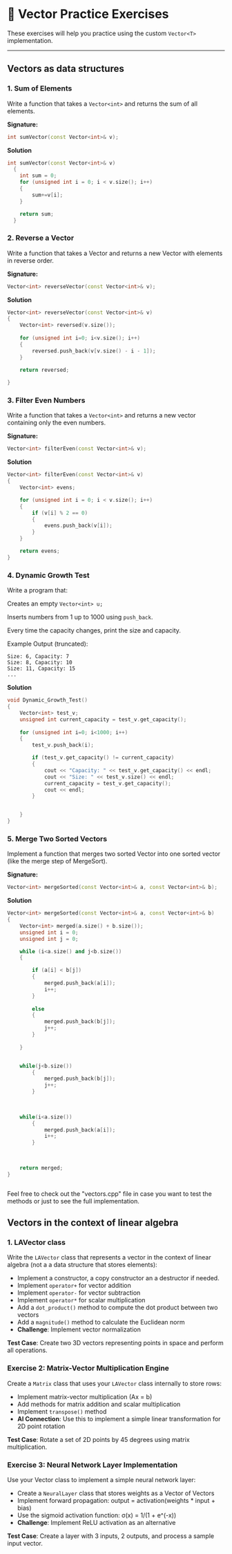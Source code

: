 # 📘 Vector Practice Exercises

These exercises will help you practice using the custom `Vector<T>` implementation.

---

## Vectors as data structures

### 1. **Sum of Elements**
Write a function that takes a `Vector<int>` and returns the sum of all elements.  

**Signature:**
```cpp
int sumVector(const Vector<int>& v);
```

**Solution**
```cpp
int sumVector(const Vector<int>& v)
  {
    int sum = 0;
    for (unsigned int i = 0; i < v.size(); i++)
    {
        sum+=v[i];
    }

    return sum;
  }
```


### 2. Reverse a Vector

Write a function that takes a Vector<int> and returns a new Vector<int> with elements in reverse order.

**Signature:**
```cpp
Vector<int> reverseVector(const Vector<int>& v);
```

**Solution**
```cpp
Vector<int> reverseVector(const Vector<int>& v)
{
    Vector<int> reversed(v.size()); 
    
    for (unsigned int i=0; i<v.size(); i++)
    {
        reversed.push_back(v[v.size() - i - 1]);
    }

    return reversed;
    
}
```



### 3. **Filter Even Numbers**

Write a function that takes a `Vector<int>` and returns a new vector containing only the even numbers.

**Signature:**
```cpp
Vector<int> filterEven(const Vector<int>& v);
```

**Solution**
```cpp
Vector<int> filterEven(const Vector<int>& v)
{
    Vector<int> evens;

    for (unsigned int i = 0; i < v.size(); i++)
    {
        if (v[i] % 2 == 0)
        {
            evens.push_back(v[i]);
        }
    }

    return evens;
}
```


### 4. Dynamic Growth Test

Write a program that:

Creates an empty `Vector<int> u;`

Inserts numbers from 1 up to 1000 using `push_back`.

Every time the capacity changes, print the size and capacity.

Example Output (truncated):
```
Size: 6, Capacity: 7
Size: 8, Capacity: 10
Size: 11, Capacity: 15
...
```

**Solution**
```cpp
void Dynamic_Growth_Test()
{
    Vector<int> test_v;
    unsigned int current_capacity = test_v.get_capacity();
    
    for (unsigned int i=0; i<1000; i++)
    {
        test_v.push_back(i);

        if (test_v.get_capacity() != current_capacity)
        {
            cout << "Capacity: " << test_v.get_capacity() << endl;
            cout << "Size: " << test_v.size() << endl;
            current_capacity = test_v.get_capacity();
            cout << endl;
        }


    }
}
```


### 5. Merge Two Sorted Vectors

Implement a function that merges two sorted Vector<int> into one sorted vector (like the merge step of MergeSort).

**Signature:**
```cpp
Vector<int> mergeSorted(const Vector<int>& a, const Vector<int>& b);
```

**Solution**
```cpp
Vector<int> mergeSorted(const Vector<int>& a, const Vector<int>& b)
{
    Vector<int> merged(a.size() + b.size());
    unsigned int i = 0;
    unsigned int j = 0;

    while (i<a.size() and j<b.size())
    {

        if (a[i] < b[j])
        {
            merged.push_back(a[i]);
            i++;
        }
            
        else
        {
            merged.push_back(b[j]);
            j++;
        }
        
    }


    while(j<b.size())
        {
            merged.push_back(b[j]);
            j++;
        }
    

  
    while(i<a.size())
        {
            merged.push_back(a[i]);
            i++;
        }
       

    
    return merged;
}



```


Feel free to check out the "vectors.cpp" file in case you want to test the methods or just to see the full implementation.


## Vectors in the context of linear algebra

### 1. LAVector class
Write the `LAVector` class that represents a vector in the context of linear
algebra (not a a data structure that stores elements):
- Implement a constructor, a copy constructor an a destructor if needed.
- Implement `operator+` for vector addition
- Implement `operator-` for vector subtraction  
- Implement `operator*` for scalar multiplication
- Add a `dot_product()` method to compute the dot product between two vectors
- Add a `magnitude()` method to calculate the Euclidean norm
- **Challenge**: Implement vector normalization

**Test Case**: Create two 3D vectors representing points in space and perform all operations.

### Exercise 2: Matrix-Vector Multiplication Engine
Create a `Matrix` class that uses your `LAVector` class internally to store rows:
- Implement matrix-vector multiplication (Ax = b)
- Add methods for matrix addition and scalar multiplication
- Implement `transpose()` method
- **AI Connection**: Use this to implement a simple linear transformation for 2D point rotation

**Test Case**: Rotate a set of 2D points by 45 degrees using matrix multiplication.

### Exercise 3: Neural Network Layer Implementation
Use your Vector class to implement a simple neural network layer:
- Create a `NeuralLayer` class that stores weights as a Vector of Vectors
- Implement forward propagation: output = activation(weights * input + bias)
- Use the sigmoid activation function: σ(x) = 1/(1 + e^(-x))
- **Challenge**: Implement ReLU activation as an alternative

**Test Case**: Create a layer with 3 inputs, 2 outputs, and process a sample input vector.

